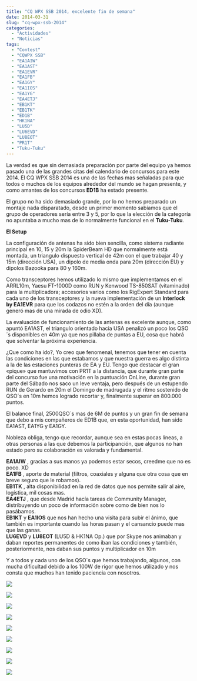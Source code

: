 ```yaml
---
title: "CQ WPX SSB 2014, excelente fin de semana"
date: 2014-03-31
slug: "cq-wpx-ssb-2014"
categories:
  - "Actividades"
  - "Noticias"
tags:
  - "Contest"
  - "CQWPX SSB"
  - "EA1AIW"
  - "EA1AST"
  - "EA1EVR"
  - "EA1FB"
  - "EA1GY"
  - "EA1IOS"
  - "EA1YG"
  - "EA4ETJ"
  - "EB1KT"
  - "EB1TK"
  - "ED1B"
  - "HK1NA"
  - "LU5D"
  - "LU6EVD"
  - "LU8EOT"
  - "PR1T"
  - "Tuku-Tuku"
---
```


La verdad es que sin demasiada preparación por parte del equipo ya hemos pasado una de las grandes citas del calendario de concursos para este 2014. El CQ WPX SSB 2014 es una de las fechas mas señaladas para que todos o muchos de los equipos alrededor del mundo se hagan presente, y como amantes de los concursos **ED1B** ha estado presente.

El grupo no ha sido demasiado grande, por lo no hemos preparado un montaje nada disparatado, desde un primer momento sabíamos que el grupo de operadores sería entre 3 y 5, por lo que la elección de la categoría no apuntaba a mucho mas de lo normalmente funcional en el **Tuku-Tuku**.

**El Setup**

La configuración de antenas ha sido bien sencilla, como sistema radiante principal en 10, 15 y 20m la SpiderBeam HD que normalmente está montada, un triangulo dispuesto vertical de 42m con el que trabajar 40 y 15m (dirección USA), un dipolo de media onda para 20m (dirección EU) y dipolos Bazooka para 80 y 160m.

Como transceptores hemos utilizado lo mismo que implementamos en el ARRL10m, Yaesu FT-1000D como RUN y Kenwood TS-850SAT (vitaminado) para la multiplicadora; accesorios varios como los RigExpert Standard para cada uno de los transceptores y la nueva implementación de un **Interlock by EA1EVR** para que los codazos no estén a la orden del día (aunque generó mas de una mirada de odio XD).

La evaluación de funcionamiento de las antenas es excelente aunque, como apuntó EA1AST, el triangulo orientado hacia USA penalizó un poco los QSO´s disponibles en 40m ya que nos pillaba de puntas a EU, cosa que habrá que solventar la próxima experiencia.

¿Que como ha ido?, Yo creo que fenomenal, tenemos que tener en cuenta las condiciones en las que estabamos y que nuestra guerra es algo distinta a la de las estaciones punteras de EA y EU. Tengo que destacar el gran «pique» que mantuvimos con PR1T a la distancia, que durante gran parte del concurso fue una motivación en la puntuación OnLine, durante gran parte del Sábado nos saco un leve ventaja, pero después de un estupendo RUN de Gerardo en 20m el Domingo de madrugada y el ritmo sostenido de QSO´s en 10m hemos logrado recortar y, finalmente superar en 800.000 puntos.

El balance final, 2500QSO´s mas de 6M de puntos y un gran fin de semana que debo a mis compañeros de ED1B que, en esta oportunidad, han sido EA1AST, EA1YG y EA1GY.

Nobleza obliga, tengo que recordar, aunque sea en estas pocas líneas, a otras personas a las que debemos la participanción, que algunos no han estado pero su colaboración es valorada y fundamental.

**EA1AIW** , gracias a sus manos ya podemos estar secos, creedme que no es poco. XD  
**EA1FB** , aporte de material (filtros, coaxiales y alguna que otra cosa que en breve seguro que le robamos).  
**EB1TK** , alta disponibilidad en la red de datos que nos permite salir al aire, logística, mil cosas mas.  
**EA4ETJ** , que desde Madrid hacía tareas de Community Manager, distribuyendo un poco de información sobre como de bien nos lo pasábamos.  
**EB1KT** y **EA1IOS** que nos han hecho una visita para subir el ánimo, que también es importante cuando las horas pasan y el cansancio puede mas que las ganas.  
**LU6EVD** y **LU8EOT** (LU5D & HK1NA Op.) que por Skype nos animaban y daban reportes permanentes de como iban las condiciones y también, posteriormente, nos daban sus puntos y multiplicador en 10m

Y a todos y cada uno de los QSO´s que hemos trabajando, algunos, con mucha dificultad debido a los 100W de rigor que hemos utilizado y nos consta que muchos han tenido paciencia con nosotros.

[![](https://www.eb1tr.com/wp-content/uploads/2014/03/2014-03-30-00.25.33-150x150.jpg)](https://www.eb1tr.com/wp-content/uploads/2014/03/2014-03-30-00.25.33.jpg)

[![](https://www.eb1tr.com/wp-content/uploads/2014/03/2014-03-30-00.25.05-150x150.jpg)](https://www.eb1tr.com/wp-content/uploads/2014/03/2014-03-30-00.25.05.jpg)

[![](https://www.eb1tr.com/wp-content/uploads/2014/03/2014-03-30-00.24.09-150x150.jpg)](https://www.eb1tr.com/wp-content/uploads/2014/03/2014-03-30-00.24.09.jpg)

[![](https://www.eb1tr.com/wp-content/uploads/2014/03/2014-03-30-00.24.00-150x150.jpg)](https://www.eb1tr.com/wp-content/uploads/2014/03/2014-03-30-00.24.00.jpg)

[![](https://www.eb1tr.com/wp-content/uploads/2014/03/2014-03-30-00.23.52-150x150.jpg)](https://www.eb1tr.com/wp-content/uploads/2014/03/2014-03-30-00.23.52.jpg)
  


[![](https://www.eb1tr.com/wp-content/uploads/2014/03/2014-03-30-00.23.33-150x150.jpg)](https://www.eb1tr.com/wp-content/uploads/2014/03/2014-03-30-00.23.33.jpg)

[![](https://www.eb1tr.com/wp-content/uploads/2014/03/2014-03-29-07.39.16-150x150.jpg)](https://www.eb1tr.com/wp-content/uploads/2014/03/2014-03-29-07.39.16.jpg)

[![](https://www.eb1tr.com/wp-content/uploads/2014/03/2014-03-29-02.09.24-150x150.jpg)](https://www.eb1tr.com/wp-content/uploads/2014/03/2014-03-29-02.09.24.jpg)

[![](https://www.eb1tr.com/wp-content/uploads/2014/03/2014-03-28-22.48.59-150x150.jpg)](https://www.eb1tr.com/wp-content/uploads/2014/03/2014-03-28-22.48.59.jpg)
  

